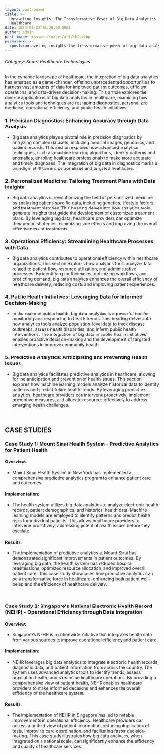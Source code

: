 ```yaml
---
layout: post-boxed
title: >-
  Unraveling Insights: The Transformative Power of Big Data Analytics in
  Healthcare
date: 2024-01-22T18:30:00.000Z
author: admin
post_image: /assets/images/art/tb2.webp
permalink: >-
  /posts/unraveling-insights-the-transformative-power-of-big-data-analytics-in-healthcare
---
```


###### Category: Smart Healthcare Technologies

In the dynamic landscape of healthcare, the integration of big data analytics has emerged as a game-changer, offering unprecedented opportunities to harness vast amounts of data for improved patient outcomes, efficient operations, and data-driven decision-making. This article explores the diverse applications of big data analytics in healthcare, examining how analytics tools and techniques are reshaping diagnostics, personalized medicine, operational efficiency, and public health initiatives.

### 1. Precision Diagnostics: Enhancing Accuracy through Data Analysis

* Big data analytics plays a pivotal role in precision diagnostics by analyzing complex datasets, including medical images, genomics, and patient records. This section explores how advanced analytics techniques, such as machine learning algorithms, identify patterns and anomalies, enabling healthcare professionals to make more accurate and timely diagnoses. The integration of big data in diagnostics marks a paradigm shift toward personalized and targeted healthcare.

### 2. Personalized Medicine: Tailoring Treatment Plans with Data Insights

* Big data analytics is revolutionizing the field of personalized medicine by analyzing patient-specific data, including genetics, lifestyle factors, and treatment histories. This heading delves into how analytics tools generate insights that guide the development of customized treatment plans. By leveraging big data, healthcare providers can optimize therapeutic strategies, minimizing side effects and improving the overall effectiveness of treatments.

### 3. Operational Efficiency: Streamlining Healthcare Processes with Data

* Big data analytics contributes to operational efficiency within healthcare organizations. This section explores how analytics tools analyze data related to patient flow, resource utilization, and administrative processes. By identifying inefficiencies, optimizing workflows, and predicting demand, big data analytics enhances the overall efficiency of healthcare delivery, reducing costs and improving patient experiences.

### 4. Public Health Initiatives: Leveraging Data for Informed Decision-Making

* In the realm of public health, big data analytics is a powerful tool for monitoring and responding to health trends. This heading delves into how analytics tools analyze population-level data to track disease outbreaks, assess health disparities, and inform public health interventions. The integration of big data in public health initiatives enables proactive decision-making and the development of targeted interventions to improve community health

### 5. Predictive Analytics: Anticipating and Preventing Health Issues

* Big data analytics facilitates predictive analytics in healthcare, allowing for the anticipation and prevention of health issues. This section explores how machine learning models analyze historical data to identify patterns and predict future health trends. By leveraging predictive analytics, healthcare providers can intervene proactively, implement preventive measures, and allocate resources effectively to address emerging health challenges.

<br>

## CASE STUDIES

### Case Study 1: Mount Sinai Health System - Predictive Analytics for Patient Health

#### Overview:

* Mount Sinai Health System in New York has implemented a comprehensive predictive analytics program to enhance patient care and outcomes.

#### Implementation:

* The health system utilizes big data analytics to analyze electronic health records, patient demographics, and historical health data. Machine learning models are employed to identify patterns and predict health risks for individual patients. This allows healthcare providers to intervene proactively, addressing potential health issues before they escalate.

#### Results:

* The implementation of predictive analytics at Mount Sinai has demonstrated significant improvements in patient outcomes. By leveraging big data, the health system has reduced hospital readmissions, optimized resource allocation, and improved overall patient care. This case study showcases how predictive analytics can be a transformative force in healthcare, enhancing both patient well-being and the efficiency of healthcare delivery.

<br>

### Case Study 2: Singapore's National Electronic Health Record (NEHR) - Operational Efficiency through Data Integration

#### Overview:

* Singapore’s NEHR is a nationwide initiative that integrates health data from various sources to improve operational efficiency and patient care.

#### Implementation:

* NEHR leverages big data analytics to integrate electronic health records, diagnostic data, and patient information from across the country. The system uses advanced analytics tools to identify trends, assess population health, and streamline healthcare operations. By providing a comprehensive view of patient health, NEHR enables healthcare providers to make informed decisions and enhances the overall efficiency of the healthcare system.

#### Results:

* The implementation of NEHR in Singapore has led to notable improvements in operational efficiency. Healthcare providers can access a unified view of patient information, reducing duplication of tests, improving care coordination, and facilitating faster decision-making. This case study illustrates how big data analytics, when integrated on a national scale, can significantly enhance the efficiency and quality of healthcare services.
